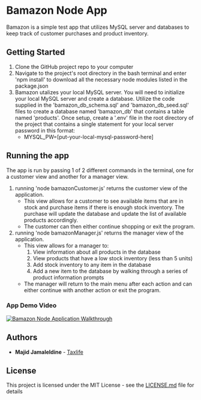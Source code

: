 # Bamazon Node App

Bamazon is a simple test app that utilizes MySQL server and databases to keep track of customer purchases and product inventory.

## Getting Started

1. Clone the GitHub project repo to your computer 
2. Navigate to the project's root directory in the bash terminal and enter 'npm install' to download all the necessary node modules listed in the package.json
3. Bamazon utalizes your local MySQL server. You will need to initialize your local MySQL server and create a database. Utilize the code supplied in the 'bamazon_db_schema.sql' and 'bamazon_db_seed.sql' files to create a database named 'bamazon_db' that contains a table named 'products'. Once setup, create a '.env' file in the root directory of the project that contains a single statement for your local server password in this format:
    * MYSQL_PW=[put-your-local-mysql-password-here]

## Running the app

The app is run by passing 1 of 2 different commands in the terminal, one for a customer view and another for a manager view. 
1. running 'node bamazonCustomer.js' returns the customer view of the application.
    * This view allows for a customer to see available items that are in stock and purchase items if there is enough stock inventory. The purchase will update the database and update the list of available products accordingly. 
    * The customer can then either continue shopping or exit the program.
2. running 'node bamazonManager.js' returns the manager view of the application.
    * This view allows for a manager to:
        1. View information about all products in the database
        2. View products that have a low stock inventory (less than 5 units)
        3. Add stock inventory to any item in the database
        4. Add a new item to the database by walking through a series of product information prompts
    * The manager will return to the main menu after each action and can either continue with another action or exit the program.

### App Demo Video

[![Bamazon Node Application Walkthrough](http://img.youtube.com/vi/pZxJcj1ylNc/0.jpg)](http://www.youtube.com/watch?v=pZxJcj1ylNc)


## Authors

* **Majid Jamaleldine** - [Taxlife](https://github.com/taxlife)

## License

This project is licensed under the MIT License - see the [LICENSE.md](LICENSE.md) file for details